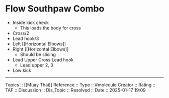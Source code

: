 # Flow Southpaw Combo

- Inside kick check
	- This loads the body for cross
- Cross/2
- Lead hook/3
- Left [[Horizontal Elbows]]
- Right [[Horizontal Elbows]]
	- Should be slicing
- Lead Upper Cross Lead hook
	- Lead upper 2, 3
- Low kick
---
Topics ::   [[Muay Thai]]
Reference ::
Type :: #molecule
Creator ::
Rating ::
TAF ::
Discussion ::
Dis_Topic :: 
Resolved ::
Date :: 2025-01-17 19:09
